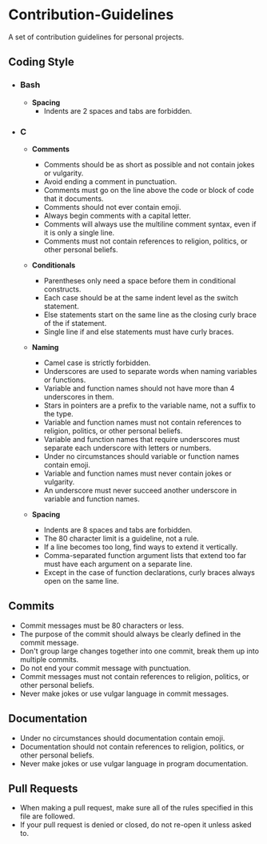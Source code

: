 # Contribution-Guidelines
A set of contribution guidelines for personal projects.

## Coding Style ##
* ### Bash ###
  * __Spacing__
    * Indents are 2 spaces and tabs are forbidden.

* ### C ###
  * __Comments__
    * Comments should be as short as possible and not contain jokes or vulgarity.
    * Avoid ending a comment in punctuation.
    * Comments must go on the line above the code or block of code that it documents.
    * Comments should not ever contain emoji.
    * Always begin comments with a capital letter.
    * Comments will always use the multiline comment syntax, even if it is only a single line.
    * Comments must not contain references to religion, politics, or other personal beliefs.

  * __Conditionals__
    * Parentheses only need a space before them in conditional constructs.
    * Each case should be at the same indent level as the switch statement.
    * Else statements start on the same line as the closing curly brace of the if statement.
    * Single line if and else statements must have curly braces.

  * __Naming__
    * Camel case is strictly forbidden.
    * Underscores are used to separate words when naming variables or functions.
    * Variable and function names should not have more than 4 underscores in them.
    * Stars in pointers are a prefix to the variable name, not a suffix to the type.
    * Variable and function names must not contain references to religion, politics, or other personal beliefs.
    * Variable and function names that require underscores must separate each underscore with letters or numbers.
    * Under no circumstances should variable or function names contain emoji.
    * Variable and function names must never contain jokes or vulgarity.
    * An underscore must never succeed another underscore in variable and function names.

  * __Spacing__
    * Indents are 8 spaces and tabs are forbidden.
    * The 80 character limit is a guideline, not a rule.
    * If a line becomes too long, find ways to extend it vertically.
    * Comma-separated function argument lists that extend too far must have each argument on a separate line.
    * Except in the case of function declarations, curly braces always open on the same line.

## Commits ##
* Commit messages must be 80 characters or less.
* The purpose of the commit should always be clearly defined in the commit message.
* Don't group large changes together into one commit, break them up into multiple commits.
* Do not end your commit message with punctuation.
* Commit messages must not contain references to religion, politics, or other personal beliefs.
* Never make jokes or use vulgar language in commit messages.

## Documentation ##
* Under no circumstances should documentation contain emoji.
* Documentation should not contain references to religion, politics, or other personal beliefs.
* Never make jokes or use vulgar language in program documentation.

## Pull Requests ##
* When making a pull request, make sure all of the rules specified in this file are followed.
* If your pull request is denied or closed, do not re-open it unless asked to.
